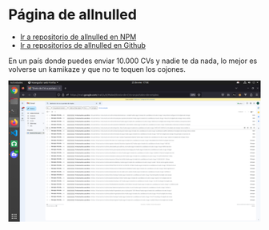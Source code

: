 # Página de allnulled

- [Ir a repositorio de allnulled en NPM](http://npmjs.org/~allnulled)
- [Ir a repositorios de allnulled en Github](https://github.com/allnulled?tab=repositories)

En un país donde puedes enviar 10.000 CVs y nadie te da nada, lo mejor es volverse un kamikaze y que no te toquen los cojones.

![buscar](2800_candidaturas_en_infojobs_para_nada.png)
